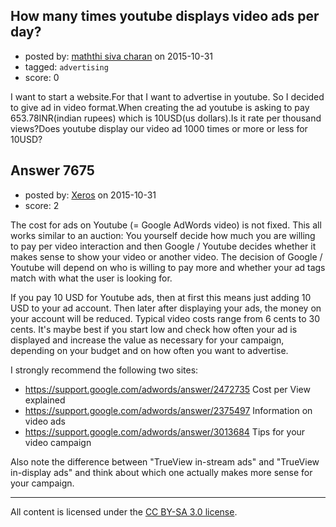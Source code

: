 ## How many times youtube displays video ads per day?

- posted by: [maththi siva charan](https://stackexchange.com/users/3362480/maththi-siva-charan) on 2015-10-31
- tagged: `advertising`
- score: 0

<p>I want to start a website.For that I want to advertise in youtube. So I decided to give ad in video format.When creating the ad youtube is asking to pay 653.78INR(indian rupees) which is 10USD(us dollars).Is it rate per thousand views?Does youtube display our video ad 1000 times or more or less for 10USD?</p>



## Answer 7675

- posted by: [Xeros](https://stackexchange.com/users/6984932/xeros) on 2015-10-31
- score: 2

<p>The cost for ads on Youtube (= Google AdWords video) is not fixed. This all works similar to an auction: You yourself decide how much you are willing to pay per video interaction and then Google / Youtube decides whether it makes sense to show your video or another video. The decision of Google / Youtube will depend on who is willing to pay more and whether your ad tags match with what the user is looking for.</p>

<p>If you pay 10 USD for Youtube ads, then at first this means just adding 10 USD to your ad account. Then later after displaying your ads, the money on your account will be reduced. Typical video costs range from 6 cents to 30 cents. It's maybe best if you start low and check how often your ad is displayed and increase the value as necessary for your campaign, depending on your budget and on how often you want to advertise.</p>

<p>I strongly recommend the following two sites:</p>

<ul>
<li><a href="https://support.google.com/adwords/answer/2472735" rel="nofollow">https://support.google.com/adwords/answer/2472735</a> Cost per View explained</li>
<li><a href="https://support.google.com/adwords/answer/2375497" rel="nofollow">https://support.google.com/adwords/answer/2375497</a> Information on video ads</li>
<li><a href="https://support.google.com/adwords/answer/3013684" rel="nofollow">https://support.google.com/adwords/answer/3013684</a> Tips for your video campaign</li>
</ul>

<p>Also note the difference between "TrueView in-stream ads" and "TrueView in-display ads" and think about which one actually makes more sense for your campaign.</p>




---

All content is licensed under the [CC BY-SA 3.0 license](https://creativecommons.org/licenses/by-sa/3.0/).
